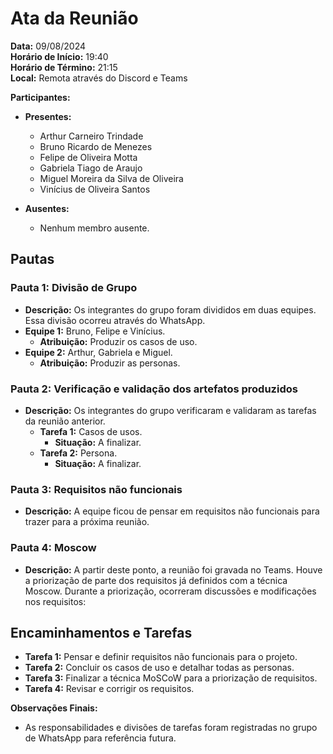 # Ata da Reunião

**Data:** 09/08/2024  
**Horário de Início:** 19:40  
**Horário de Término:** 21:15  
**Local:** Remota através do Discord e Teams

**Participantes:**  

- **Presentes:**
  - Arthur Carneiro Trindade
  - Bruno Ricardo de Menezes
  - Felipe de Oliveira Motta
  - Gabriela Tiago de Araujo
  - Miguel Moreira da Silva de Oliveira
  - Vinícius de Oliveira Santos

- **Ausentes:**
  - Nenhum membro ausente.

## Pautas

### Pauta 1: Divisão de Grupo

- **Descrição:** Os integrantes do grupo foram divididos em duas equipes. Essa divisão ocorreu através do WhatsApp.
- **Equipe 1:** Bruno, Felipe e Vinícius.
  - **Atribuição:** Produzir os casos de uso.
- **Equipe 2:** Arthur, Gabriela e Miguel.
  - **Atribuição:** Produzir as personas.

### Pauta 2: Verificação e validação dos artefatos produzidos

- **Descrição:** Os integrantes do grupo verificaram e validaram as tarefas da reunião anterior.
  - **Tarefa 1:** Casos de usos.
    - **Situação:** A finalizar.
  - **Tarefa 2:** Persona.
    - **Situação:** A finalizar.

### Pauta 3: Requisitos não funcionais

- **Descrição:** A equipe ficou de pensar em requisitos não funcionais para trazer para a próxima reunião.

### Pauta 4: Moscow

- **Descrição:** A partir deste ponto, a reunião foi gravada no Teams. Houve a priorização de parte dos requisitos já definidos com a técnica Moscow. Durante a priorização, ocorreram discussões e modificações nos requisitos:

## Encaminhamentos e Tarefas

- **Tarefa 1:** Pensar e definir requisitos não funcionais para o projeto.
- **Tarefa 2:** Concluir os casos de uso e detalhar todas as personas.
- **Tarefa 3:** Finalizar a técnica MoSCoW para a priorização de requisitos.
- **Tarefa 4:** Revisar e corrigir os requisitos.

**Observações Finais:**
- As responsabilidades e divisões de tarefas foram registradas no grupo de WhatsApp para referência futura.

